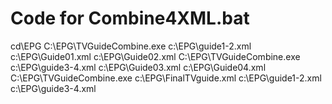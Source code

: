 #  Code for Combine4XML.bat   


   cd\EPG
   C:\EPG\TVGuideCombine.exe c:\EPG\guide1-2.xml c:\EPG\Guide01.xml c:\EPG\Guide02.xml
   C:\EPG\TVGuideCombine.exe c:\EPG\guide3-4.xml c:\EPG\Guide03.xml c:\EPG\Guide04.xml
   C:\EPG\TVGuideCombine.exe c:\EPG\FinalTVguide.xml c:\EPG\guide1-2.xml c:\EPG\guide3-4.xml